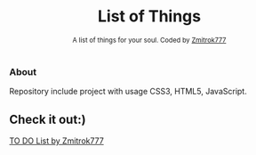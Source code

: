 <h1 align="center">List of Things</h1>
<div align="center">
  <sub>A list of things for your soul. Coded by 
  <a href="https://github.com/zmitrok777">Zmitrok777</a>
  </a>
</div>

<br/>

### About ###
Repository include project with usage CSS3, HTML5, JavaScript. 

## Check it out:) ##
[TO DO List by Zmitrok777](https://zmitrok777.github.io/list/)

